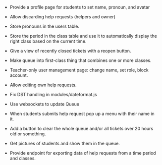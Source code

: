 - Provide a profile page for students to set name, pronoun, and avatar

- Allow discarding help requests (helpers and owner)

- Store pronouns in the users table.

- Store the period in the class table and use it to automatically display the
  right class based on the current time.

- Give a view of recently closed tickets with a reopen button.

- Make queue into first-class thing that combines one or more classes.

- Teacher-only user management page: change name, set role, block account.

- Allow editing own help requests.

- Fix DST handling in modules/dateformat.js

- Use websockets to update Queue

- When students submits help request pop up a menu with their name in it.

- Add a button to clear the whole queue and/or all tickets over 20 hours old or
  something.

- Get pictures of students and show them in the queue.

- Provide endpoint for exporting data of help requests from a time period and
  classes.
